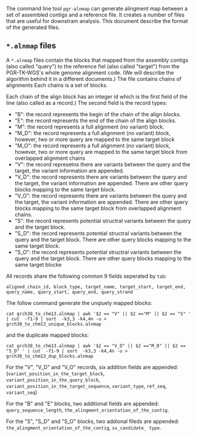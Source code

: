 
The command line tool `pgr-alnmap` can generate alingment map between a set of assembled contigs
and a reference file. It creates a number of files that are useful for downstram analysis.
This document describe the format of the generated files.

## `*.alnmap` files

A `*.alnmap` files contain the blocks that mapped from the assembly contigs (also called "query") to
the reference fiel (also called "target") from the PGR-TK-WGS's whole genome alignment code. (We will
describe the algorithm behind it in a different documents.) The file contains chains of alignments Each
chains is a set of blocks. 

Each chain of the align block has an integer id which is the first field of the line (also called as a 
record.) The second field is the record types:

- "B": the record represents the begin of the chain of the align blocks.
- "E": the record represents the end of the chain of the align blocks.
- "M": the record represents a full alignment (no variant) block.
- "M_D": the record represents a full alignment (no variant) block, however, two or more query are mapped to the same target block
- "M_O": the record represents a full alignment (no variant) block, however, two or more query are mapped to the same target block from overlapped alignment chains
- "V": the record represetns there are variants between the query and the target, the variant information are appended.
- "V_D": the record represents there are variants between the query and the target, the variant information are appended. There are other query  blocks mapping to the same target block.
- "V_O": the record represents there are variants between the query and the target, the variant information are appended. There are other query  blocks mapping to the same target block from overlapped alignment chains.
- "S": the record represents potential structral variants between the query and the target block.
- "S_D": the record represents potential structral variants between the query and the target block. There are other query  blocks mapping to the same target block.
- "S_O": the record represents potential structral variants between the query and the target block. There are other query  blocks mapping to the same target blocke

All records share the following common 9 fields seperated by `tab`:

`aligned_chain_id, block_type, target_name, target_start, target_end, query_name, query_start, query_end, query_strand`


The follow command generate the unqiuely mapped blocks:

```
cat grch38_to_chm13.alnmap | awk '$2 == "V" || $2 =="M" || $2 == "S" ' | cut  -f1-9 | sort  -k3,3 -k4,4n -u >  grch38_to_chm13_unique_blocks.alnmap

```

and the duplicate mapped blocks:

```
cat grch38_to_chm13.alnmap | awk '$2 == "V_D" || $2 =="M_D" || $2 == "S_D" ' | cut  -f1-9 | sort  -k3,3 -k4,4n -u >  grch38_to_chm13_dup_blocks.alnmap
```

For the "V", "V_D" and "V_O" records, six addition fields are appended:
(`variant_position_in_the_target_block`, `variant_position_in_the_query_block`, `variant_position_in_the_target_sequence`, `variant_type`, `ref_seq`, `variant_seq`)

For the "B" and "E" blocks, two additional fields are appended: `query_sequence_length`, `the_alingment_orientation_of_the_contig`.

For the "S", "S_D" and "S_O" blocks, two addional fileds are appended: `the_alingment_orientation_of_the_contig`, `sv_candidate_ type`.




